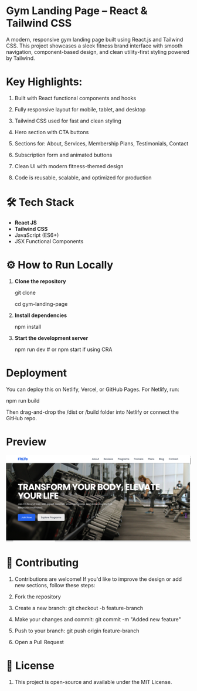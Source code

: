 # Gym Landing Page – React & Tailwind CSS

A modern, responsive gym landing page built using React.js and Tailwind CSS.
This project showcases a sleek fitness brand interface with smooth navigation, component-based design, and clean utility-first styling powered by Tailwind.

# Key Highlights:

1. Built with React functional components and hooks

2. Fully responsive layout for mobile, tablet, and desktop

3. Tailwind CSS used for fast and clean styling

4. Hero section with CTA buttons

5. Sections for: About, Services, Membership Plans, Testimonials, Contact

6. Subscription form and animated buttons

7. Clean UI with modern fitness-themed design

8. Code is reusable, scalable, and optimized for production

# 🛠 Tech Stack

- **React JS**
- **Tailwind CSS**
- JavaScript (ES6+)
- JSX Functional Components

# ⚙️ How to Run Locally

1. **Clone the repository**

   git clone <repo-url>

   cd gym-landing-page

2. **Install dependencies**

      npm install

3. **Start the development server**

      npm run dev     # or npm start if using CRA

# Deployment

You can deploy this on Netlify, Vercel, or GitHub Pages.
For Netlify, run:

   npm run build

Then drag-and-drop the /dist or /build folder into Netlify or connect the GitHub repo.

# Preview
![PreviewImage](gym-landing-page/src/assets/Preview.png)

# 🤝 Contributing

1. Contributions are welcome! If you'd like to improve the design or add new sections, follow these steps:

2. Fork the repository

3. Create a new branch: git checkout -b feature-branch

4. Make your changes and commit: git commit -m "Added new feature"

5. Push to your branch: git push origin feature-branch

6. Open a Pull Request

# 📜 License

1. This project is open-source and available under the MIT License.
